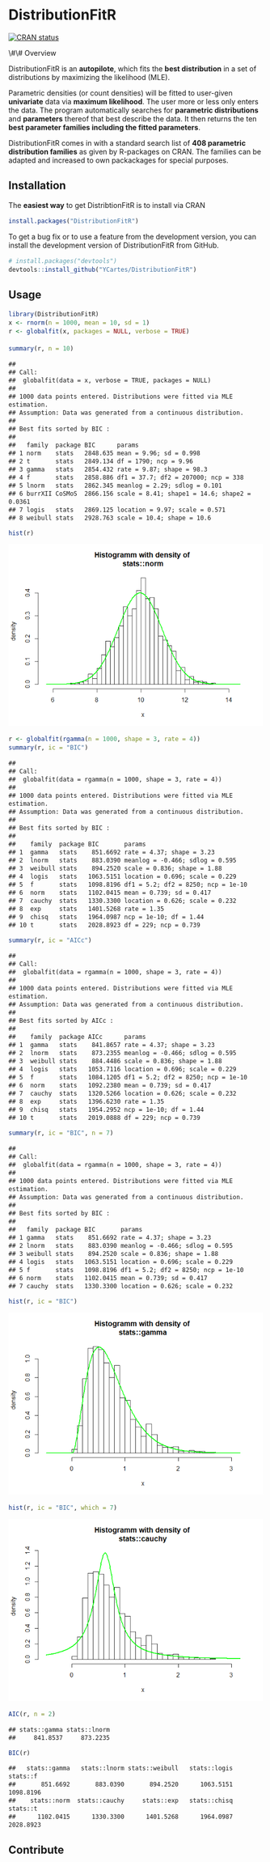 DistributionFitR
================

<!-- badges: start -->

[![CRAN
status](https://www.r-pkg.org/badges/version/DistributionFitR)](https://cran.r-project.org/package=dplyr)
<!-- badges: end --> \#\# Overview

DistributionFitR is an **autopilote**, which fits the **best
distribution** in a set of distributions by maximizing the likelihood
(MLE).

Parametric densities (or count densities) will be fitted to user-given
**univariate** data via **maximum likelihood**. The user more or less
only enters the data. The program automatically searches for
**parametric distributions** and **parameters** thereof that best
describe the data. It then returns the ten **best parameter families
including the fitted parameters**.

DistributionFitR comes in with a standard search list of **408
parametric distribution families** as given by R-packages on CRAN. The
families can be adapted and increased to own packackages for special
purposes.

Installation
------------

The **easiest way** to get DistribtionFitR is to install via CRAN

``` r
install.packages("DistributionFitR")
```

To get a bug fix or to use a feature from the development version, you
can install the development version of DistributionFitR from GitHub.

``` r
# install.packages("devtools")
devtools::install_github("YCartes/DistributionFitR")
```

Usage
-----

``` r
library(DistributionFitR)
x <- rnorm(n = 1000, mean = 10, sd = 1)
r <- globalfit(x, packages = NULL, verbose = TRUE)

summary(r, n = 10)
```

    ## 
    ## Call: 
    ##  globalfit(data = x, verbose = TRUE, packages = NULL) 
    ## 
    ## 1000 data points entered. Distributions were fitted via MLE estimation. 
    ## Assumption: Data was generated from a continuous distribution. 
    ##                 
    ## Best fits sorted by BIC :
    ## 
    ##   family  package BIC      params                                      
    ## 1 norm    stats   2848.635 mean = 9.96; sd = 0.998                     
    ## 2 t       stats   2849.134 df = 1790; ncp = 9.96                       
    ## 3 gamma   stats   2854.432 rate = 9.87; shape = 98.3                   
    ## 4 f       stats   2858.886 df1 = 37.7; df2 = 207000; ncp = 338         
    ## 5 lnorm   stats   2862.345 meanlog = 2.29; sdlog = 0.101               
    ## 6 burrXII CoSMoS  2866.156 scale = 8.41; shape1 = 14.6; shape2 = 0.0361
    ## 7 logis   stats   2869.125 location = 9.97; scale = 0.571              
    ## 8 weibull stats   2928.763 scale = 10.4; shape = 10.6

``` r
hist(r)
```

![](ReadMe_files/figure-markdown_github/unnamed-chunk-3-1.png)

``` r
r <- globalfit(rgamma(n = 1000, shape = 3, rate = 4))
summary(r, ic = "BIC")
```

    ## 
    ## Call: 
    ##  globalfit(data = rgamma(n = 1000, shape = 3, rate = 4)) 
    ## 
    ## 1000 data points entered. Distributions were fitted via MLE estimation. 
    ## Assumption: Data was generated from a continuous distribution. 
    ##                 
    ## Best fits sorted by BIC :
    ## 
    ##    family  package BIC       params                            
    ## 1  gamma   stats    851.6692 rate = 4.37; shape = 3.23         
    ## 2  lnorm   stats    883.0390 meanlog = -0.466; sdlog = 0.595   
    ## 3  weibull stats    894.2520 scale = 0.836; shape = 1.88       
    ## 4  logis   stats   1063.5151 location = 0.696; scale = 0.229   
    ## 5  f       stats   1098.8196 df1 = 5.2; df2 = 8250; ncp = 1e-10
    ## 6  norm    stats   1102.0415 mean = 0.739; sd = 0.417          
    ## 7  cauchy  stats   1330.3300 location = 0.626; scale = 0.232   
    ## 8  exp     stats   1401.5268 rate = 1.35                       
    ## 9  chisq   stats   1964.0987 ncp = 1e-10; df = 1.44            
    ## 10 t       stats   2028.8923 df = 229; ncp = 0.739

``` r
summary(r, ic = "AICc")
```

    ## 
    ## Call: 
    ##  globalfit(data = rgamma(n = 1000, shape = 3, rate = 4)) 
    ## 
    ## 1000 data points entered. Distributions were fitted via MLE estimation. 
    ## Assumption: Data was generated from a continuous distribution. 
    ##                 
    ## Best fits sorted by AICc :
    ## 
    ##    family  package AICc      params                            
    ## 1  gamma   stats    841.8657 rate = 4.37; shape = 3.23         
    ## 2  lnorm   stats    873.2355 meanlog = -0.466; sdlog = 0.595   
    ## 3  weibull stats    884.4486 scale = 0.836; shape = 1.88       
    ## 4  logis   stats   1053.7116 location = 0.696; scale = 0.229   
    ## 5  f       stats   1084.1205 df1 = 5.2; df2 = 8250; ncp = 1e-10
    ## 6  norm    stats   1092.2380 mean = 0.739; sd = 0.417          
    ## 7  cauchy  stats   1320.5266 location = 0.626; scale = 0.232   
    ## 8  exp     stats   1396.6230 rate = 1.35                       
    ## 9  chisq   stats   1954.2952 ncp = 1e-10; df = 1.44            
    ## 10 t       stats   2019.0888 df = 229; ncp = 0.739

``` r
summary(r, ic = "BIC", n = 7)
```

    ## 
    ## Call: 
    ##  globalfit(data = rgamma(n = 1000, shape = 3, rate = 4)) 
    ## 
    ## 1000 data points entered. Distributions were fitted via MLE estimation. 
    ## Assumption: Data was generated from a continuous distribution. 
    ##                 
    ## Best fits sorted by BIC :
    ## 
    ##   family  package BIC       params                            
    ## 1 gamma   stats    851.6692 rate = 4.37; shape = 3.23         
    ## 2 lnorm   stats    883.0390 meanlog = -0.466; sdlog = 0.595   
    ## 3 weibull stats    894.2520 scale = 0.836; shape = 1.88       
    ## 4 logis   stats   1063.5151 location = 0.696; scale = 0.229   
    ## 5 f       stats   1098.8196 df1 = 5.2; df2 = 8250; ncp = 1e-10
    ## 6 norm    stats   1102.0415 mean = 0.739; sd = 0.417          
    ## 7 cauchy  stats   1330.3300 location = 0.626; scale = 0.232

``` r
hist(r, ic = "BIC")
```

![](ReadMe_files/figure-markdown_github/unnamed-chunk-3-2.png)

``` r
hist(r, ic = "BIC", which = 7)
```

![](ReadMe_files/figure-markdown_github/unnamed-chunk-3-3.png)

``` r
AIC(r, n = 2)
```

    ## stats::gamma stats::lnorm 
    ##     841.8537     873.2235

``` r
BIC(r)
```

    ##   stats::gamma   stats::lnorm stats::weibull   stats::logis       stats::f 
    ##       851.6692       883.0390       894.2520      1063.5151      1098.8196 
    ##    stats::norm  stats::cauchy     stats::exp   stats::chisq       stats::t 
    ##      1102.0415      1330.3300      1401.5268      1964.0987      2028.8923

Contribute
----------
